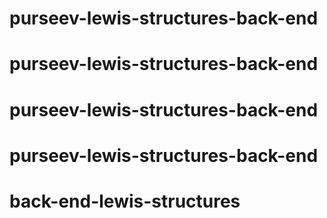 # purseev-lewis-structures-back-end
# purseev-lewis-structures-back-end
# purseev-lewis-structures-back-end
# purseev-lewis-structures-back-end
# back-end-lewis-structures
